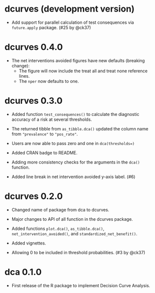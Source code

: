 # dcurves (development version)

* Add support for parallel calculation of test consequences via `future.apply` package. (#25 by @ck37)

# dcurves 0.4.0

* The net interventions avoided figures have new defaults (breaking change):
  - The figure will now include the treat all and treat none reference lines.
  - The `nper` now defaults to one.

# dcurves 0.3.0

* Added function `test_consequences()` to calculate the diagnostic accuracy of a risk at several thresholds.

* The returned tibble from `as_tibble.dca()` updated the column name from `"prevalence"` to `"pos_rate"`.

* Users are now able to pass zero and one in `dca(thresholds=)`

* Added CRAN badge to README.

* Adding more consistency checks for the arguments in the `dca()` function.

* Added line break in net intervention avoided y-axis label. (#6)

# dcurves 0.2.0

* Changed name of package from dca to dcurves.

* Major changes to API of all function in the dcurves package.

* Added functions `plot.dca()`, `as_tibble.dca()`, `net_intervention_avoided()`, and `standardized_net_benefit()`.

* Added vignettes.

* Allowing 0 to be included in threshold probabilities. (#3 by @ck37)

# dca 0.1.0

* First release of the R package to implement Decision Curve Analysis.
